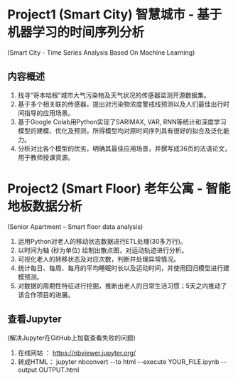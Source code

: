 # Project1 (Smart City)  智慧城市 - 基于机器学习的时间序列分析
(Smart City - Time Series Analysis Based On Machine Learning)

## 内容概述
1. 找寻“哥本哈根”城市大气污染物及天气状况的传感器监测开源数据集。
2. 基于多个相关联的传感器，提出对污染物浓度警戒线预测以及人们最佳出行时间指导的应用场景。
3. 基于Google Colab用Python实现了SARIMAX, VAR, RNN等统计和深度学习模型的建模、优化及预测，所得模型均对原时间序列具有很好的拟合及泛化能力。
4. 分析对比各个模型的优劣，明确其最佳应用场景，并撰写成36页的法语论文，用于教师授课资源。

# Project2 (Smart Floor) 老年公寓 - 智能地板数据分析
(Senior Apartment – Smart floor data analysis)
1. 运用Python对老人的移动状态数据进行ETL处理(30多万行)。
2. 以时间为轴 (秒为单位) 绘制出散点图，对运动轨迹进行分析。
3. 可视化老人的转移状态及对应次数，判断并处理异常情况。
4. 统计每日、每周、每月的平均睡眠时长以及运动时间，并使用回归模型进行建模预测。
4. 对数据的周期性特征进行挖掘，推断出老人的日常生活习惯；5天之内推动了该合作项目的进展。

## 查看Jupyter
(解决Jupyter在GitHub上加载查看失败的问题)
1. 在线网站 ： https://nbviewer.jupyter.org/
2. 转成HTML： jupyter nbconvert --to html --execute YOUR_FILE.ipynb --output OUTPUT.html

